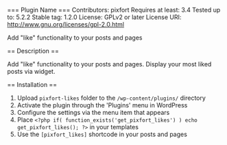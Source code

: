 === Plugin Name ===
Contributors: pixfort
Requires at least: 3.4
Tested up to: 5.2.2
Stable tag: 1.2.0
License: GPLv2 or later
License URI: http://www.gnu.org/licenses/gpl-2.0.html

Add "like" functionality to your posts and pages

== Description ==

Add "like" functionality to your posts and pages. Display your most liked posts via widget.

== Installation ==

1. Upload `pixfort-likes` folder to the `/wp-content/plugins/` directory
1. Activate the plugin through the 'Plugins' menu in WordPress
1. Configure the settings via the menu item that appears
1. Place `<?php if( function_exists('get_pixfort_likes') ) echo get_pixfort_likes(); ?>` in your templates
1. Use the `[pixfort_likes]` shortcode in your posts and pages
